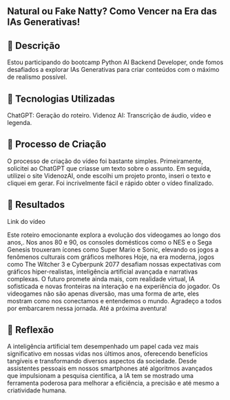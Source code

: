 
## Natural ou Fake Natty? Como Vencer na Era das IAs Generativas!

## 📒 Descrição
Estou participando do bootcamp Python AI Backend Developer, onde fomos desafiados a explorar IAs Generativas para criar conteúdos com o máximo de realismo possível.
## 🤖 Tecnologias Utilizadas
ChatGPT: Geração do roteiro.
Videnoz AI: Transcrição de áudio, vídeo e legenda.

## 🧐 Processo de Criação
O processo de criação do vídeo foi bastante simples. Primeiramente, solicitei ao ChatGPT que criasse um texto sobre o assunto. Em seguida, utilizei o site VidenozAI, onde escolhi um projeto pronto, inseri o texto e cliquei em gerar. Foi incrivelmente fácil e rápido obter o vídeo finalizado.

## 🚀 Resultados
Link do vídeo

Este roteiro emocionante explora a evolução dos videogames ao longo dos anos,.
Nos anos 80 e 90, os consoles domésticos como o NES e o Sega Genesis trouxeram ícones como Super Mario e Sonic, elevando os jogos a fenômenos culturais com gráficos melhores 
Hoje, na era moderna, jogos como The Witcher 3 e Cyberpunk 2077 desafiam nossas expectativas com gráficos hiper-realistas, inteligência artificial avançada e narrativas complexas. O futuro promete ainda mais, com realidade virtual, IA sofisticada e novas fronteiras na interação e na experiência do jogador.
Os videogames não são apenas diversão, mas uma forma de arte, eles mostram como nos conectamos e entendemos o mundo.
 Agradeço a todos por embarcarem nessa jornada. Até a próxima aventura!

## 💭 Reflexão
A inteligência artificial tem desempenhado um papel cada vez mais significativo em nossas vidas nos últimos anos, oferecendo benefícios tangíveis e transformando diversos aspectos da sociedade. Desde assistentes pessoais em nossos smartphones até algoritmos avançados que impulsionam a pesquisa científica, a IA tem se mostrado uma ferramenta poderosa para melhorar a eficiência, a precisão e até mesmo a criatividade humana.
